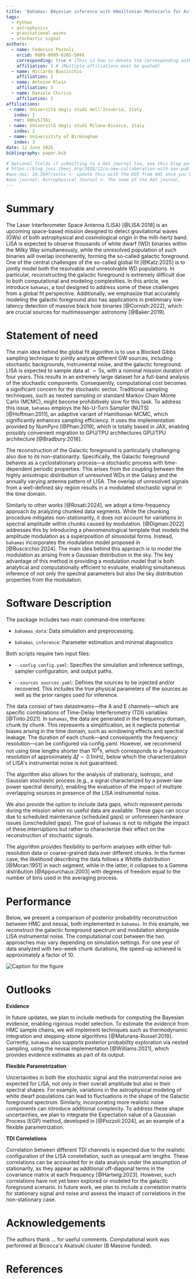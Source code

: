 ```yaml
---
title: 'Bahamas: BAyesian inference with HAmiltonian Montecarlo for Astrophysical Stochastic background.'
tags:
  - Python
  - astrophysics
  - gravitational waves
  - stochastic signal
authors:
  - name: Federico Pozzoli
    orcid: 0009-0009-6265-584X
    corresponding: true # (This is how to denote the corresponding author)
    affiliation: 1 # (Multiple affiliations must be quoted)
  - name: Riccardo Buscicchio
    affiliation: 2
  - name: Antoine Klein
    affiliation: 3
  - name: Daniele Chirico
    affiliation: 2
affiliations:
 - name: Università degli studi dell'Insubria, Italy
   index: 1
   ror: 00hx57361
 - name: Università degli studi Milano-Bicocca, Italy
   index: 2
 - name: Universitity of Birmingham
   index: 3
date: 12 June 2025
bibliography: paper.bib

# Optional fields if submitting to a AAS journal too, see this blog post:
# https://blog.joss.theoj.org/2018/12/a-new-collaboration-with-aas-publishing
#aas-doi: 10.3847/xxxxx <- update this with the DOI from AAS once you know it.
#aas-journal: Astrophysical Journal <- The name of the AAS journal.
---
```


# Summary

The Laser Interferometer Space Antenna (LISA) [@LISA:2018] is an upcoming space-based mission designed to detect gravitational waves (GWs) of both astrophysical and cosmological origin in the milli-hertz band. LISA is expected to observe thousands of white dwarf (WD) binaries within the Milky Way simultaneously, while the unresolved population of such binaries will overlap incoherently, forming the so-called galactic foreground.
One of the central challenges of the so-called global fit [@Katz:2025] is to jointly model both the resolvable and unresolvable WD populations. In particular, reconstructing the galactic foreground is extremely difficult due to both computational and modeling complexities.
In this article, we introduce `bahamas`, a tool designed to address some of these challenges from a global fit perspective. Additionally, we emphasize that accurately modeling the galactic foreground also has applications in preliminary low-latency detection of massive black hole binaries [@Cornish:2022], which are crucial sources for multimessenger astronomy [@Baker:2019].

# Statement of need

The main idea behind the global fit algorithm is to use a Blocked Gibbs sampling technique to jointly analyze different GW sources, including stochastic backgrounds, instrumental noise, and the galactic foreground. LISA is expected to sample data at $\sim 5\mathrm{s}$, with a nominal mission duration of four years. This results in an extremely large dataset for a full-band analysis of the stochastic components. Consequently, computational cost becomes a significant concern for the stochastic sector. Traditional sampling techniques, such as nested sampling or standard Markov Chain Monte Carlo (MCMC), might become prohibitively slow for this task. To address this issue, `bahamas` employs the No-U-Turn Sampler (NUTS) [@Hoffman:2011], an adaptive variant of Hamiltonian MCMC, which significantly enhances sampling efficiency. It uses the implementation provided by NumPyro [@Phan:2019], which is totally based in JAX, enabling possibly convenient migration to GPU/TPU architectures GPU/TPU architecture [@Bradbury:2018]. 

The reconstruction of the Galactic foreground is particularly challenging also due to its non-stationarity. Specifically, the Galactic foreground behaves as a cyclostationary process—a stochastic process with time-dependent periodic properties. This arises from the coupling between the highly anisotropic distribution of unresolved WDs in the Galaxy and the annually varying antenna pattern of LISA.  The overlap of unresolved signals from a well-defined sky region results in a modulated stochastic signal in the time domain.

Similarly to other works [@Rosati:2024], we adopt a time-frequency approach by analyzing chunked data segments. While the chunking procedure mitigates non-stationarity, it does not account for variations in spectral amplitude within chunks caused by modulation. [@Digman:2022] addresses this by introducing a phenomenological template that models the amplitude modulation as a superposition of sinusoidal forms.
Instead, `bahamas` incorporates the modulation model proposed in [@Buscicchio:2024]. The main idea behind this approach is to model the modulation as arising from a Gaussian distribution in the sky. The key advantage of this method is providing a modulation model that is both analytical and computationally efficient to evaluate, enabling simultaneous inference of not only the spectral parameters but also the sky distribution properties from the modulation.

# Software Description 
The package includes two main command-line interfaces:

  - `bahamas_data`: Data simulation and preprocessing. 

  - `bahamas_inference`: Parameter estimation and minimal diagnostics

Both scripts require two input files:

  - `--config config.yaml`: Specifies the simulation and inference settings, sampler configuration, and output paths.

  - `--sources sources.yaml`: Defines the sources to be injected and/or recovered. This includes the true physical parameters of the sources as well as the prior ranges used for inference.

The data consist of two datastreams—the A and E channels—which are specific combinations of Time-Delay Interferometry (TDI) variables [@Tinto:2021]. In `bahamas`, the data are generated in the frequency domain, chunk by chunk. This represents a simplification, as it neglects potential biases arising in the time domain, such as windowing effects and spectral leakage.  The duration of each chunk—and consequently the frequency resolution—can be configured via config.yaml. However, we recommend not using time lengths shorter than $10^4 \mathrm{s}$, which corresponds to a frequency resolution of approximately $\Delta f \sim 0.1 \mathrm{mHz}$, below which the characterization of LISA's instrumental noise is not guaranteed.  

The algorithm also allows for the analysis of stationary, isotropic, and Gaussian stochastic process (e.g., a signal characterized by a power-law power spectral density), enabling the evaluation of the impact of multiple overlapping sources in presence of the LISA instrumental noise.

We also provide the option to include data gaps, which represent periods during the mission when no useful data are available. These gaps can occur due to scheduled maintenance (scheduled gaps) or unforeseen hardware issues (unscheduled gaps). The goal of `bahamas` is not to mitigate the impact of these interruptions but rather to characterize their effect on the reconstruction of stochastic signals.

The algorithm provides flexibility to perform analyses with either full-resolution data or coarse-grained data over different chunks. In the former case, the likelihood describing the data follows a Whittle distribution [@Moran:1951] in each segment, while in the latter, it collapses to a Gamma distribution [@Appourchaux:2003] with degrees of freedom equal to the number of bins used in the averaging process.


# Performance

Below, we present a comparison of posterior probability reconstruction between HMC and nessai, both implemented in `bahamas`. In this example, we reconstruct the galactic foreground spectrum and modulation alongside LISA instrumental noise. The computational cost between the two approaches may vary depending on simulation settings. For one year of data analyzed with two-week chunk durations, the speed-up achieved is approximately a factor of 10.

![Caption for the figure](joss_corner.png)

# Outlooks

**Evidence**

In future updates, we plan to include methods for computing the Bayesian evidence, enabling rigorous model selection. To estimate the evidence from HMC sample chains, we will implement techniques such as thermodynamic integration and stepping-stone algorithms [@Maturana-Russel:2019].
Currently, `bahamas` also supports posterior probability exploration via nested sampling, using the nessai implementation [@Williams:2021], which provides evidence estimates as part of its output.

**Flexible Parametrization**

Uncertainties in both the stochastic signal and the instrumental noise are expected for LISA, not only in their overall amplitude but also in their spectral shapes. For example, variations in the astrophysical modeling of white dwarf populations can lead to fluctuations in the shape of the Galactic foreground spectrum. Similarly, incorporating more realistic noise components can introduce additional complexity. To address these shape uncertainties, we plan to integrate the Expectation value of a Gaussian Process (EGP) method, developed in [@Pozzoli:2024], as an example of a flexible parametrization.

**TDI Correlations**

Correlation between different TDI channels is expected due to the realistic configuration of the LISA constellation, such as unequal arm lengths. These correlations can be accounted for in data analysis under the assumption of stationarity, as they appear as additional off-diagonal terms in the covariance matrix at each frequency [@Hartwig:2023]. However, such correlations have not yet been explored or modeled for the galactic foreground scenario. In future work, we plan to include a correlation matrix for stationary signal and noise and assess the impact of correlations in the non-stationary case.

# Acknowledgements

The authors thank ... for useful comments.
Computational work was performed at Bicocca's Akatsuki cluster (B Massive funded).

# References